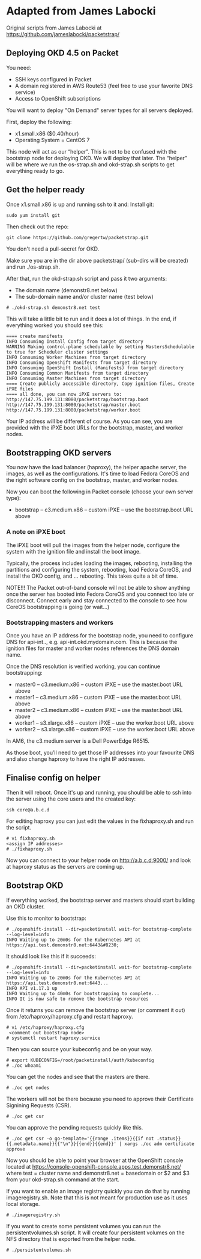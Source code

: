 # Adapted from James Labocki

Original scripts from James Labocki at https://github.com/jameslabocki/packetstrap/

## Deploying OKD 4.5 on Packet
You need:

 - SSH keys configured in Packet
 - A domain registered in AWS Route53 (feel free to use your favorite DNS service)
 - Access to OpenShift subscriptions

 You will want to deploy "On Demand" server types for all servers deployed.

First, deploy the following:

 - x1.small.x86 ($0.40/hour)
 - Operating System = CentOS 7

This node will act as our “helper”. This is not to be confused with the bootstrap node for deploying OKD. We will deploy that later. The “helper” will be where we run the os-strap.sh and okd-strap.sh scripts to get everything ready to go.

## Get the helper ready

Once x1.small.x86 is up and running ssh to it and:
Install git:
```
sudo yum install git
```

Then check out the repo:
```
git clone https://github.com/gregertw/packetstrap.git
```

You don't need a pull-secret for OKD.

Make sure you are in the dir above packetstrap/ (sub-dirs will be created) and run ./os-strap.sh.

After that, run the okd-strap.sh script and pass it two arguments:

 - The domain name (demonstr8.net below)
 - The sub-domain name and/or cluster name (test below)

```
# ./okd-strap.sh demonstr8.net test
```

This will take a little bit to run and it does a lot of things. In the end, if everything worked you should see this:

```
==== create manifests
INFO Consuming Install Config from target directory
WARNING Making control-plane schedulable by setting MastersSchedulable to true for Scheduler cluster settings
INFO Consuming Worker Machines from target directory
INFO Consuming Openshift Manifests from target directory
INFO Consuming OpenShift Install (Manifests) from target directory
INFO Consuming Common Manifests from target directory
INFO Consuming Master Machines from target directory
==== Create publicly accessible directory, Copy ignition files, Create iPXE files
==== all done, you can now iPXE servers to:
http://147.75.199.131:8080/packetstrap/bootstrap.boot
http://147.75.199.131:8080/packetstrap/master.boot
http://147.75.199.131:8080/packetstrap/worker.boot
```


Your IP address will be different of course. As you can see, you are provided with the iPXE boot URLs for the bootstrap, master, and worker nodes. 

## Bootstrapping OKD servers

You now have the load balancer (haproxy), the helper apache server, the images, as well as the configurations. It's time to load Fedora CoreOS
and the right software config on the bootstrap, master, and worker nodes.

Now you can boot the following in Packet console (choose your own server type):

 - bootstrap – c3.medium.x86 – custom iPXE – use the bootstrap.boot URL above

### A note on iPXE boot

The iPXE boot will pull the images from the helper node, configure the system with the ignition file and install the boot image.

Typically, the process includes loading the images, rebooting, installing the partitions and configuring the system, rebooting, load Fedora CoreOS,
and install the OKD config, and ... rebooting. This takes quite a bit of time. 

NOTE!!! The Packet out-of-band console will not be able to show anything once the server has booted into Fedora CoreOS and you connect too
late or disconnect. Connect early and stay connected to the console to see how CoreOS bootstrapping is going (or wait...)

### Bootstrapping masters and workers

Once you have an IP address for the bootstrap node, you need to configure DNS for api-int.<sub-domain>.<domain>, e.g. api-int.okd.mydomain.com. 
This is because the ignition files for master and worker nodes references the DNS domain name.

Once the DNS resolution is verified working, you can continue bootstrapping:

 - master0 – c3.medium.x86 – custom iPXE – use the master.boot URL above
 - master1 – c3.medium.x86 – custom iPXE – use the master.boot URL above
 - master2 – c3.medium.x86 – custom iPXE – use the master.boot URL above
 - worker1 – s3.xlarge.x86 – custom iPXE – use the worker.boot URL above
 - worker2 – s3.xlarge.x86 – custom iPXE – use the worker.boot URL above

In AM6, the c3.medium server is a Dell PowerEdge R6515.

As those boot, you’ll need to get those IP addresses into your favourite DNS and also change haproxy to have the right IP addresses.

## Finalise config on helper

Then it will reboot. Once it's up and running, you should be able to ssh into the server using the core users and the created key:

```
ssh core@a.b.c.d
```

For editing haproxy you can just edit the values in the fixhaproxy.sh and run the script.

```
# vi fixhaproxy.sh
<assign IP addresses>
# ./fixhaproxy.sh
```

Now you can connect to your helper node on http://a.b.c.d:9000/ and look at haproxy status as the servers are coming up.

## Bootstrap OKD

If everything worked, the bootstrap server and masters should start building an OKD cluster.

Use this to monitor to bootstrap:

```
# ./openshift-install --dir=packetinstall wait-for bootstrap-complete --log-level=info 
INFO Waiting up to 20m0s for the Kubernetes API at https://api.test.demonstr8.net:6443&#8230;
```

It should look like this if it succeeds:

```
# ./openshift-install --dir=packetinstall wait-for bootstrap-complete --log-level=info
INFO Waiting up to 20m0s for the Kubernetes API at https://api.test.demonstr8.net:6443... 
INFO API v1.17.1 up                               
INFO Waiting up to 40m0s for bootstrapping to complete... 
INFO It is now safe to remove the bootstrap resources 
```

Once it returns you can remove the bootstrap server (or comment it out) from /etc/haproxy/haproxy.cfg and restart haproxy.

```
# vi /etc/haproxy/haproxy.cfg
 <comment out bootstrap node>
# systemctl restart haproxy.service
```

Then you can source your kubeconfig and be on your way.

```
# export KUBECONFIG=/root/packetinstall/auth/kubeconfig
# ./oc whoami
```

You can get the nodes and see that the masters are there.

```
# ./oc get nodes
```

The workers will not be there because you need to approve their Certificate Signining Requests (CSR).

```
# ./oc get csr
```

You can approve the pending requests quickly like this.

```
# ./oc get csr -o go-template='{{range .items}}{{if not .status}}{{.metadata.name}}{{"\n"}}{{end}}{{end}}' | xargs ./oc adm certificate approve
```

Now you should be able to point your browser at the OpenShift console located at https://console-openshift-console.apps.test.demonstr8.net/ where 
test = cluster name and demonstr8.net = basedomain or $2 and $3 from your okd-strap.sh command at the start.

If you want to enable an image registry quickly you can do that by running imageregistry.sh. Note that this is not meant for production use as it uses local storage.

```
# ./imageregistry.sh
```

If you want to create some persistent volumes you can run the persistentvolumes.sh script. It will create four persistent volumes on the NFS directory that is exported from the helper node.

```
# ./persistentvolumes.sh
```

